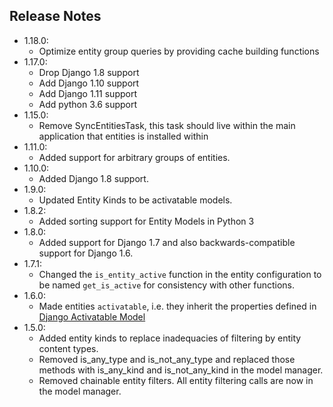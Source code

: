 ## Release Notes

- 1.18.0:
    - Optimize entity group queries by providing cache building functions
- 1.17.0:
    - Drop Django 1.8 support
    - Add Django 1.10 support
    - Add Django 1.11 support
    - Add python 3.6 support
- 1.15.0:
    - Remove SyncEntitiesTask, this task should live within the main application that entities is installed within
- 1.11.0:
    - Added support for arbitrary groups of entities.
- 1.10.0:
    - Added Django 1.8 support.
- 1.9.0:
    - Updated Entity Kinds to be activatable models.
- 1.8.2:
    - Added sorting support for Entity Models in Python 3
- 1.8.0:
    - Added support for Django 1.7 and also backwards-compatible support for Django 1.6.
- 1.7.1:
    - Changed the ``is_entity_active`` function in the entity configuration to be named ``get_is_active`` for consistency with other functions.
- 1.6.0:
    - Made entities ``activatable``, i.e. they inherit the properties defined in [Django Activatable Model](https://github.com/ambitioninc/django-activatable-model)
- 1.5.0:
    - Added entity kinds to replace inadequacies of filtering by entity content types.
    - Removed is_any_type and is_not_any_type and replaced those methods with is_any_kind and is_not_any_kind in the model manager.
    - Removed chainable entity filters. All entity filtering calls are now in the model manager.

